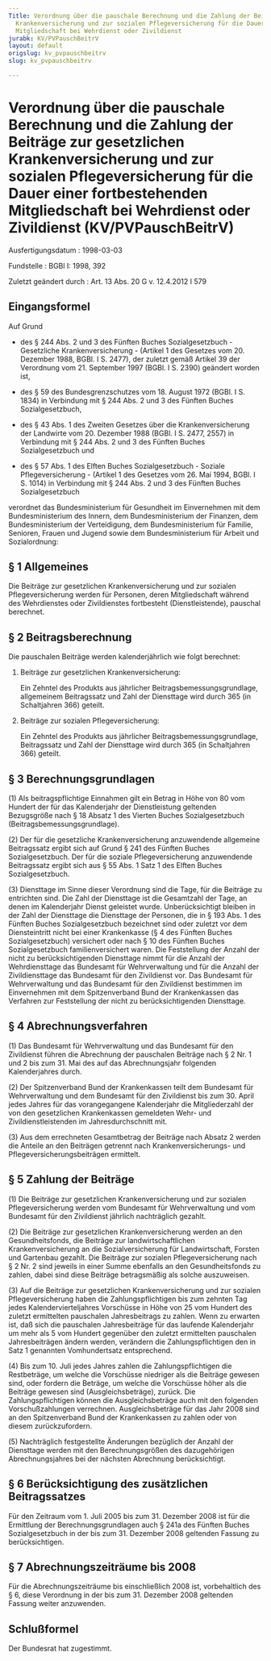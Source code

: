 ```yaml
---
Title: Verordnung über die pauschale Berechnung und die Zahlung der Beiträge zur gesetzlichen
  Krankenversicherung und zur sozialen Pflegeversicherung für die Dauer einer fortbestehenden
  Mitgliedschaft bei Wehrdienst oder Zivildienst
jurabk: KV/PVPauschBeitrV
layout: default
origslug: kv_pvpauschbeitrv
slug: kv_pvpauschbeitrv

---
```


# Verordnung über die pauschale Berechnung und die Zahlung der Beiträge zur gesetzlichen Krankenversicherung und zur sozialen Pflegeversicherung für die Dauer einer fortbestehenden Mitgliedschaft bei Wehrdienst oder Zivildienst (KV/PVPauschBeitrV)

Ausfertigungsdatum
:   1998-03-03

Fundstelle
:   BGBl I: 1998, 392

Zuletzt geändert durch
:   Art. 13 Abs. 20 G v. 12.4.2012 I 579


## Eingangsformel

Auf Grund

-   des § 244 Abs. 2 und 3 des Fünften Buches Sozialgesetzbuch - Gesetzliche Krankenversicherung - (Artikel 1 des Gesetzes vom 20. Dezember 1988, BGBl. I S. 2477), der zuletzt gemäß Artikel 39 der Verordnung vom 21. September 1997 (BGBl. I S. 2390) geändert worden ist,


-   des § 59 des Bundesgrenzschutzes vom 18. August 1972 (BGBl. I S. 1834) in Verbindung mit § 244 Abs. 2 und 3 des Fünften Buches Sozialgesetzbuch,


-   des § 43 Abs. 1 des Zweiten Gesetzes über die Krankenversicherung der Landwirte vom 20. Dezember 1988 (BGBl. I S. 2477, 2557) in Verbindung mit § 244 Abs. 2 und 3 des Fünften Buches Sozialgesetzbuch und


-   des § 57 Abs. 1 des Elften Buches Sozialgesetzbuch - Soziale Pflegeversicherung - (Artikel 1 des Gesetzes vom 26. Mai 1994, BGBl. I S. 1014) in Verbindung mit § 244 Abs. 2 und 3 des Fünften Buches Sozialgesetzbuch



verordnet das Bundesministerium für Gesundheit im Einvernehmen mit dem Bundesministerium des Innern, dem Bundesministerium der Finanzen, dem Bundesministerium der Verteidigung, dem Bundesministerium für Familie, Senioren, Frauen und Jugend sowie dem Bundesministerium für Arbeit und Sozialordnung:


## § 1 Allgemeines

Die Beiträge zur gesetzlichen Krankenversicherung und zur sozialen Pflegeversicherung werden für Personen, deren Mitgliedschaft während des Wehrdienstes oder Zivildienstes fortbesteht (Dienstleistende), pauschal berechnet.


## § 2 Beitragsberechnung

Die pauschalen Beiträge werden kalenderjährlich wie folgt berechnet:

1.  Beiträge zur gesetzlichen Krankenversicherung:

    Ein Zehntel des Produkts aus jährlicher Beitragsbemessungsgrundlage, allgemeinem Beitragssatz und Zahl der Diensttage wird durch 365 (in Schaltjahren 366) geteilt.


2.  Beiträge zur sozialen Pflegeversicherung:

    Ein Zehntel des Produkts aus jährlicher Beitragsbemessungsgrundlage, Beitragssatz und Zahl der Diensttage wird durch 365 (in Schaltjahren 366) geteilt.





## § 3 Berechnungsgrundlagen

(1) Als beitragspflichtige Einnahmen gilt ein Betrag in Höhe von 80 vom Hundert der für das Kalenderjahr der Dienstleistung geltenden Bezugsgröße nach § 18 Absatz 1 des Vierten Buches Sozialgesetzbuch (Beitragsbemessungsgrundlage).

(2) Der für die gesetzliche Krankenversicherung anzuwendende allgemeine Beitragssatz ergibt sich auf Grund § 241 des Fünften Buches Sozialgesetzbuch. Der für die soziale Pflegeversicherung anzuwendende Beitragssatz ergibt sich aus § 55 Abs. 1 Satz 1 des Elften Buches Sozialgesetzbuch.

(3) Diensttage im Sinne dieser Verordnung sind die Tage, für die Beiträge zu entrichten sind. Die Zahl der Diensttage ist die Gesamtzahl der Tage, an denen im Kalenderjahr Dienst geleistet wurde. Unberücksichtigt bleiben in der Zahl der Diensttage die Diensttage der Personen, die in § 193 Abs. 1 des Fünften Buches Sozialgesetzbuch bezeichnet sind oder zuletzt vor dem Diensteintritt nicht bei einer Krankenkasse (§ 4 des Fünften Buches Sozialgesetzbuch) versichert oder nach § 10 des Fünften Buches Sozialgesetzbuch familienversichert waren. Die Feststellung der Anzahl der nicht zu berücksichtigenden Diensttage nimmt für die Anzahl der Wehrdiensttage das Bundesamt für Wehrverwaltung und für die Anzahl der Zivildiensttage das Bundesamt für den Zivildienst vor. Das Bundesamt für Wehrverwaltung und das Bundesamt für den Zivildienst bestimmen im Einvernehmen mit dem Spitzenverband Bund der Krankenkassen das Verfahren zur Feststellung der nicht zu berücksichtigenden Diensttage.


## § 4 Abrechnungsverfahren

(1) Das Bundesamt für Wehrverwaltung und das Bundesamt für den Zivildienst führen die Abrechnung der pauschalen Beiträge nach § 2 Nr. 1 und 2 bis zum 31. Mai des auf das Abrechnungsjahr folgenden Kalenderjahres durch.

(2) Der Spitzenverband Bund der Krankenkassen teilt dem Bundesamt für Wehrverwaltung und dem Bundesamt für den Zivildienst bis zum 30. April jedes Jahres für das vorangegangene Kalenderjahr die Mitgliederzahl der von den gesetzlichen Krankenkassen gemeldeten Wehr- und Zivildienstleistenden im Jahresdurchschnitt mit.

(3) Aus dem errechneten Gesamtbetrag der Beiträge nach Absatz 2 werden die Anteile an den Beiträgen getrennt nach Krankenversicherungs- und Pflegeversicherungsbeiträgen ermittelt.


## § 5 Zahlung der Beiträge

(1) Die Beiträge zur gesetzlichen Krankenversicherung und zur sozialen Pflegeversicherung werden vom Bundesamt für Wehrverwaltung und vom Bundesamt für den Zivildienst jährlich nachträglich gezahlt.

(2) Die Beiträge zur gesetzlichen Krankenversicherung werden an den Gesundheitsfonds, die Beiträge zur landwirtschaftlichen Krankenversicherung an die Sozialversicherung für Landwirtschaft, Forsten und Gartenbau gezahlt. Die Beiträge zur sozialen Pflegeversicherung nach § 2 Nr. 2 sind jeweils in einer Summe ebenfalls an den Gesundheitsfonds zu zahlen, dabei sind diese Beiträge betragsmäßig als solche auszuweisen.

(3) Auf die Beiträge zur gesetzlichen Krankenversicherung und zur sozialen Pflegeversicherung haben die Zahlungspflichtigen bis zum zehnten Tag jedes Kalendervierteljahres Vorschüsse in Höhe von 25 vom Hundert des zuletzt ermittelten pauschalen Jahresbeitrags zu zahlen. Wenn zu erwarten ist, daß sich die pauschalen Jahresbeiträge für das laufende Kalenderjahr um mehr als 5 vom Hundert gegenüber den zuletzt ermittelten pauschalen Jahresbeiträgen ändern werden, verändern die Zahlungspflichtigen den in Satz 1 genannten Vomhundertsatz entsprechend.

(4) Bis zum 10. Juli jedes Jahres zahlen die Zahlungspflichtigen die Restbeträge, um welche die Vorschüsse niedriger als die Beiträge gewesen sind, oder fordern die Beträge, um welche die Vorschüsse höher als die Beiträge gewesen sind (Ausgleichsbeträge), zurück. Die Zahlungspflichtigen können die Ausgleichsbeträge auch mit den folgenden Vorschußzahlungen verrechnen. Ausgleichsbeträge für das Jahr 2008 sind an den Spitzenverband Bund der Krankenkassen zu zahlen oder von diesem zurückzufordern.

(5) Nachträglich festgestellte Änderungen bezüglich der Anzahl der Diensttage werden mit den Berechnungsgrößen des dazugehörigen Abrechnungsjahres bei der nächsten Abrechnung berücksichtigt.


## § 6 Berücksichtigung des zusätzlichen Beitragssatzes

Für den Zeitraum vom 1. Juli 2005 bis zum 31. Dezember 2008 ist für die Ermittlung der Berechnungsgrundlagen auch § 241a des Fünften Buches Sozialgesetzbuch in der bis zum 31. Dezember 2008 geltenden Fassung zu berücksichtigen.


## § 7 Abrechnungszeiträume bis 2008

Für die Abrechnungszeiträume bis einschließlich 2008 ist, vorbehaltlich des § 6, diese Verordnung in der bis zum 31. Dezember 2008 geltenden Fassung weiter anzuwenden.


## Schlußformel

Der Bundesrat hat zugestimmt.

